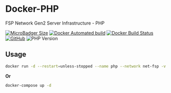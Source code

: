 # Docker-PHP

FSP Network Gen2 Server Infrastructure - PHP

[![MicroBadger Size](https://img.shields.io/microbadger/image-size/fspnetwork/php.svg?style=flat-square)](https://microbadger.com/#/images/fspnetwork/php)
[![Docker Automated build](https://img.shields.io/docker/automated/fspnetwork/php.svg?style=flat-square)](https://hub.docker.com/r/fspnetwork/php/)
[![Docker Build Status](https://img.shields.io/docker/build/fspnetwork/php.svg?style=flat-square)](https://hub.docker.com/r/fspnetwork/php/)
[![GitHub](https://img.shields.io/github/license/fspnet/php.svg?style=flat-square)](https://github.com/fspnetwork/php/blob/master/LICENSE)
![PHP Version](https://img.shields.io/badge/PHP-7.2-blue.svg?style=flat-square)

## Usage

```bash
docker run -d --restart=unless-stopped --name php --network net-fsp -v /opt/www:/data/www:rw -v /opt/php/log:/var/log/php-fpm fspnetwork/php
```

**Or**

```bash
docker-compose up -d
```